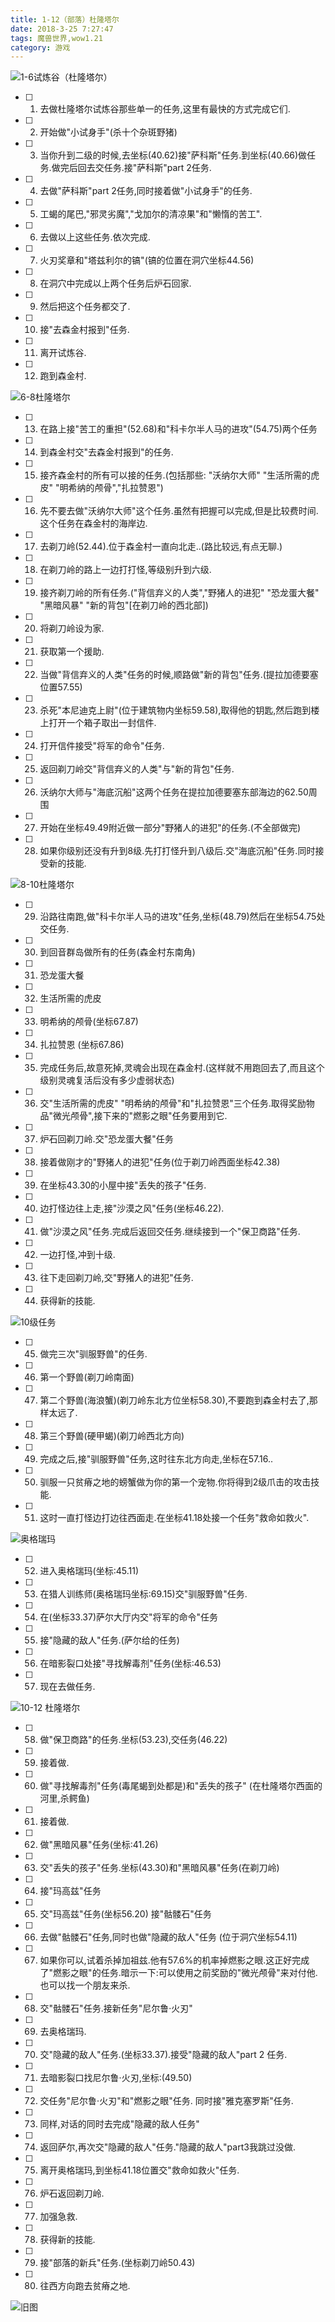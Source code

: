 ```yaml
---
title: 1-12（部落）杜隆塔尔
date: 2018-3-25 7:27:47
tags: 魔兽世界,wow1.21
category: 游戏
---
```

![1-6试炼谷（杜隆塔尔）][1]
- [ ] 1. 去做杜隆塔尔试炼谷那些单一的任务,这里有最快的方式完成它们.
- [ ] 2. 开始做"小试身手"(杀十个杂斑野猪)
- [ ] 3. 当你升到二级的时候,去坐标(40.62)接"萨科斯"任务.到坐标(40.66)做任务.做完后回去交任务.接"萨科斯"part 2任务.
- [ ] 4. 去做"萨科斯"part 2任务,同时接着做"小试身手"的任务.
- [ ] 5. 工蝎的尾巴,"邪灵劣魔","戈加尔的清凉果"和"懒惰的苦工".
- [ ] 6. 去做以上这些任务.依次完成.
- [ ] 7. 火刃奖章和"塔兹利尔的镐"(镐的位置在洞穴坐标44.56)
- [ ] 8. 在洞穴中完成以上两个任务后炉石回家.
- [ ] 9. 然后把这个任务都交了.
- [ ] 10. 接"去森金村报到"任务.
- [ ] 11. 离开试炼谷.
- [ ] 12. 跑到森金村.

![6-8杜隆塔尔][2]
- [ ] 13. 在路上接"苦工的重担"(52.68)和"科卡尔半人马的进攻"(54.75)两个任务
- [ ] 14. 到森金村交"去森金村报到"的任务.
- [ ] 15. 接齐森金村的所有可以接的任务.(包括那些: "沃纳尔大师" "生活所需的虎皮" "明希纳的颅骨","扎拉赞恩")
- [ ] 16. 先不要去做"沃纳尔大师"这个任务.虽然有把握可以完成,但是比较费时间.这个任务在森金村的海岸边.
- [ ] 17. 去剃刀岭(52.44).位于森金村一直向北走..(路比较远,有点无聊.)
- [ ] 18. 在剃刀岭的路上一边打打怪,等级别升到六级.
- [ ] 19. 接齐剃刀岭的所有任务.("背信弃义的人类","野猪人的进犯" "恐龙蛋大餐" "黑暗风暴" "新的背包"[在剃刀岭的西北部]) 
- [ ] 20. 将剃刀岭设为家.
- [ ] 21. 获取第一个援助.
- [ ] 22. 当做"背信弃义的人类"任务的时候,顺路做"新的背包"任务.(提拉加德要塞位置57.55)
- [ ] 23. 杀死"本尼迪克上尉"(位于建筑物内坐标59.58),取得他的钥匙,然后跑到楼上打开一个箱子取出一封信件.
- [ ] 24. 打开信件接受"将军的命令"任务.
- [ ] 25. 返回剃刀岭交"背信弃义的人类"与"新的背包"任务.
- [ ] 26. 沃纳尔大师与"海底沉船"这两个任务在提拉加德要塞东部海边的62.50周围
- [ ] 27. 开始在坐标49.49附近做一部分"野猪人的进犯"的任务.(不全部做完)
- [ ] 28. 如果你级别还没有升到8级.先打打怪升到八级后.交"海底沉船"任务.同时接受新的技能.

![8-10杜隆塔尔][3]
- [ ] 29. 沿路往南跑,做"科卡尔半人马的进攻"任务,坐标(48.79)然后在坐标54.75处交任务.
- [ ] 30. 到回音群岛做所有的任务(森金村东南角)
- [ ] 31. 恐龙蛋大餐
- [ ] 32. 生活所需的虎皮
- [ ] 33. 明希纳的颅骨(坐标67.87)
- [ ] 34. 扎拉赞恩 (坐标67.86) 
- [ ] 35. 完成任务后,故意死掉,灵魂会出现在森金村.(这样就不用跑回去了,而且这个级别灵魂复活后没有多少虚弱状态)
- [ ] 36. 交"生活所需的虎皮" "明希纳的颅骨"和"扎拉赞恩"三个任务.取得奖励物品"微光颅骨",接下来的"燃影之眼"任务要用到它.
- [ ] 37. 炉石回剃刀岭.交"恐龙蛋大餐"任务
- [ ] 38. 接着做刚才的"野猪人的进犯"任务(位于剃刀岭西面坐标42.38)
- [ ] 39. 在坐标43.30的小屋中接"丢失的孩子"任务.
- [ ] 40. 边打怪边往上走,接"沙漠之风"任务(坐标46.22).
- [ ] 41. 做"沙漠之风"任务.完成后返回交任务.继续接到一个"保卫商路"任务.
- [ ] 42. 一边打怪,冲到十级.
- [ ] 43. 往下走回剃刀岭,交"野猪人的进犯"任务.
- [ ] 44. 获得新的技能. 

![10级任务][4]
- [ ] 45. 做完三次"驯服野兽"的任务.
- [ ] 46. 第一个野兽(剃刀岭南面)
- [ ] 47. 第二个野兽(海浪蟹)(剃刀岭东北方位坐标58.30),不要跑到森金村去了,那样太远了.
- [ ] 48. 第三个野兽(硬甲蝎)(剃刀岭西北方向)
- [ ] 49. 完成之后,接"驯服野兽"任务,这时往东北方向走,坐标在57.16..
- [ ] 50. 驯服一只贫瘠之地的螃蟹做为你的第一个宠物.你将得到2级爪击的攻击技能. 
- [ ] 51. 这时一直打怪边打边往西面走.在坐标41.18处接一个任务"救命如救火".

![奥格瑞玛][5]
- [ ] 52. 进入奥格瑞玛(坐标:45.11) 
- [ ] 53. 在猎人训练师(奥格瑞玛坐标:69.15)交"驯服野兽"任务. 
- [ ] 54. 在(坐标33.37)萨尔大厅内交"将军的命令"任务
- [ ] 55. 接"隐藏的敌人"任务.(萨尔给的任务)
- [ ] 56. 在暗影裂口处接"寻找解毒剂"任务(坐标:46.53)
- [ ] 57. 现在去做任务.

![10-12 杜隆塔尔][6]
- [ ] 58. 做"保卫商路"的任务.坐标(53.23),交任务(46.22)
- [ ] 59. 接着做.
- [ ] 60. 做"寻找解毒剂"任务(毒尾蝎到处都是)和"丢失的孩子" (在杜隆塔尔西面的河里,杀鳄鱼)
- [ ] 61. 接着做.
- [ ] 62. 做"黑暗风暴"任务(坐标:41.26)
- [ ] 63. 交"丢失的孩子"任务.坐标(43.30)和"黑暗风暴"任务(在剃刀岭)
- [ ] 64. 接"玛高兹"任务
- [ ] 65. 交"玛高兹"任务(坐标56.20) 接"骷髅石"任务
- [ ] 66. 去做"骷髅石"任务,同时也做"隐藏的敌人"任务 (位于洞穴坐标54.11)
- [ ] 67. 如果你可以,试着杀掉加祖兹.他有57.6%的机率掉燃影之眼.这正好完成了"燃影之眼"的任务.暗示一下:可以使用之前奖励的"微光颅骨"来对付他.也可以找一个朋友来杀.
- [ ] 68. 交"骷髅石"任务.接新任务"尼尔鲁·火刃"
- [ ] 69. 去奥格瑞玛.
- [ ] 70. 交"隐藏的敌人"任务.(坐标33.37).接受"隐藏的敌人"part 2 任务.
- [ ] 71. 去暗影裂口找尼尔鲁·火刃,坐标:(49.50)
- [ ] 72. 交任务"尼尔鲁·火刃"和"燃影之眼"任务. 同时接"雅克塞罗斯"任务.
- [ ] 73. 同样,对话的同时去完成"隐藏的敌人任务"
- [ ] 74. 返回萨尔,再次交"隐藏的敌人"任务."隐藏的敌人"part3我跳过没做.
- [ ] 75. 离开奥格瑞玛,到坐标41.18位置交"救命如救火"任务.
- [ ] 76. 炉石返回剃刀岭.
- [ ] 77. 加强急救.
- [ ] 78. 获得新的技能.
- [ ] 79. 接"部落的新兵"任务.(坐标剃刀岭50.43)
- [ ] 80. 往西方向跑去贫瘠之地.

![旧图][7]


  [1]: ./images/wow1_12/1_1.jpg "1"
  [2]: ./images/wow1_12/2.jpg "2"
  [3]: ./images/wow1_12/3.jpg "3"
  [4]: ./images/wow1_12/4.jpg "4"
  [5]: ./images/wow1_12/5.jpg "5"
  [6]: ./images/wow1_12/6.jpg "6"
  [7]: ./images/wow1_12/0.jpg "0"
